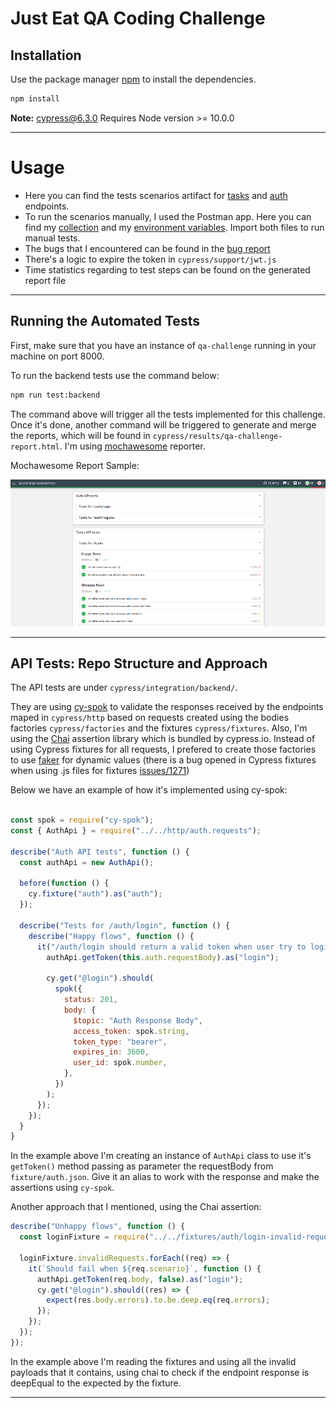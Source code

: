 # Just Eat QA Coding Challenge

## Installation

Use the package manager [npm](https://www.npmjs.com/) to install the dependencies.

```bash
npm install
```

**Note:** cypress@6.3.0 Requires Node version >= 10.0.0

---

# Usage

- Here you can find the tests scenarios artifact for [tasks](test-scenarios/tasks-test-scenarios.md) and [auth](test-scenarios/auth-test-scenarios.md) endpoints.
- To run the scenarios manually, I used the Postman app. Here you can find my [collection](postman-collection/justeat-challenge.postman_collection.json) and my [environment variables](postman-collection/justeat-challenge-local-envVars.postman_environment.json). Import both files to run manual tests.
- The bugs that I encountered can be found in the [bug report](bug-report.md)
- There's a logic to expire the token in `cypress/support/jwt.js`
- Time statistics regarding to test steps can be found on the generated report file

---

## Running the Automated Tests

First, make sure that you have an instance of `qa-challenge` running in your machine on port 8000.

To run the backend tests use the command below:

```bash
npm run test:backend
```

The command above will trigger all the tests implemented for this challenge. Once it's done, another command will be triggered to generate and merge the reports, which will be found in `cypress/results/qa-challenge-report.html`. I'm using [mochawesome](https://www.npmjs.com/package/mochawesome) reporter.

Mochawesome Report Sample:

![mochawesome-report-sample](mochawesome-report-sample.png)

---

## API Tests: Repo Structure and Approach

The API tests are under `cypress/integration/backend/`.

They are using [cy-spok](https://github.com/bahmutov/cy-spok) to validate the responses received by the endpoints maped in `cypress/http` based on requests created using the bodies factories `cypress/factories` and the fixtures `cypress/fixtures`. Also, I'm using the [Chai](https://github.com/chaijs/chai) assertion library which is bundled by cypress.io.
Instead of using Cypress fixtures for all requests, I prefered to create those factories to use [faker](https://www.npmjs.com/package/faker) for dynamic values (there is a bug opened in Cypress fixtures when using .js files for fixtures [issues/1271](https://github.com/cypress-io/cypress/issues/1271))

Below we have an example of how it's implemented using cy-spok:

```javascript

const spok = require("cy-spok");
const { AuthApi } = require("../../http/auth.requests");

describe("Auth API tests", function () {
  const authApi = new AuthApi();

  before(function () {
    cy.fixture("auth").as("auth");
  });

  describe("Tests for /auth/login", function () {
    describe("Happy flows", function () {
      it("/auth/login should return a valid token when user try to login with valid credentials", function () {
        authApi.getToken(this.auth.requestBody).as("login");

        cy.get("@login").should(
          spok({
            status: 201,
            body: {
              $topic: "Auth Response Body",
              access_token: spok.string,
              token_type: "bearer",
              expires_in: 3600,
              user_id: spok.number,
            },
          })
        );
      });
    });
  }
}
```

In the example above I'm creating an instance of `AuthApi` class to use it's `getToken()` method passing as parameter the requestBody from `fixture/auth.json`. Give it an alias to work with the response and make the assertions using `cy-spok`.

Another approach that I mentioned, using the Chai assertion:

```javascript
describe("Unhappy flows", function () {
  const loginFixture = require("../../fixtures/auth/login-invalid-requests");

  loginFixture.invalidRequests.forEach((req) => {
    it(`Should fail when ${req.scenario}`, function () {
      authApi.getToken(req.body, false).as("login");
      cy.get("@login").should((res) => {
        expect(res.body.errors).to.be.deep.eq(req.errors);
      });
    });
  });
});
```

In the example above I'm reading the fixtures and using all the invalid payloads that it contains, using chai to check if the endpoint response is deepEqual to the expected by the fixture.

---